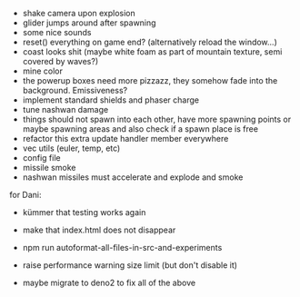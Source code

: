 * shake camera upon explosion
* glider jumps around after spawning
* some nice sounds
* reset() everything on game end? (alternatively reload the window...)
* coast looks shit (maybe white foam as part of mountain texture, semi covered by waves?)
* mine color
* the powerup boxes need more pizzazz, they somehow fade into the background. Emissiveness?
* implement standard shields and phaser charge
* tune nashwan damage
* things should not spawn into each other, have more spawning points or maybe spawning areas and also check if a spawn place is free
* refactor this extra update handler member everywhere
* vec utils (euler, temp, etc)
* config file
* missile smoke
* nashwan missiles must accelerate and explode and smoke

for Dani:

* kümmer that testing works again
* make that index.html does not disappear
* npm run autoformat-all-files-in-src-and-experiments
* raise performance warning size limit (but don't disable it)

* maybe migrate to deno2 to fix all of the above